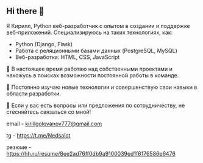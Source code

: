 ## Hi there 👋

Я Кирилл, Python веб-разработчик с опытом в создании и поддержке веб-приложений. Специализируюсь на таких технологиях, как:

- Python (Django, Flask)
- Работа с реляционными базами данных (PostgreSQL, MySQL)
- Веб-разработка: HTML, CSS, JavaScript

🔭 В настоящее время работаю над собственными проектами и нахожусь в поисках возможности постоянной работы в команде.

🌱 Постоянно изучаю новые технологии и совершенствую свои навыки в области разработки.

💬 Если у вас есть вопросы или предложения по сотрудничеству, не стесняйтесь связаться со мной!

email - kirillgolovanov777@gmail.com

tg - https://t.me/Nedsalot

резюме - https://hh.ru/resume/8ee2ad76ff0db9a9100039ed1f6176586e6476

